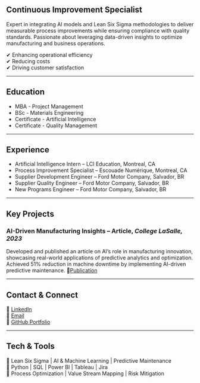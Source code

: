 
## Continuous Improvement Specialist  

Expert in integrating AI models and Lean Six Sigma methodologies to deliver measurable process improvements while ensuring compliance with quality standards. Passionate about leveraging data-driven insights to optimize manufacturing and business operations. 

✔ Enhancing operational efficiency  
✔ Reducing costs  
✔ Driving customer satisfaction

---

## Education  
- MBA - Project Management
- BSc - Materials Engineering
- Certificate - Artificial Intelligence
- Certificate - Quality Management
 
---

## Experience  
- Artificial Intelligence Intern – LCI Education, Montreal, CA  
- Process Improvement Specialist – Escouade Numérique, Montreal, CA  
- Supplier Development Engineer – Ford Motor Company, Salvador, BR  
- Supplier Quality Engineer – Ford Motor Company, Salvador, BR  
- New Programs Engineer – Ford Motor Company, Salvador, BR  

---

## Key Projects  

### AI-Driven Manufacturing Insights – Article, *College LaSalle, 2023*  
Developed and published an article on AI’s role in manufacturing innovation, showcasing real-world applications of predictive analytics and optimization.
Achieved 51% reduction in machine downtime by implementing AI-driven predictive maintenance.
🔗[Publication](https://github.com/Sasseron/Maintenance_Optimization)  
 
---

## Contact & Connect  
💼 [LinkedIn](https://www.linkedin.com/in/claudio-sasseron)  
📧 [Email](mailto:your-email@example.com)  
📂 [GitHub Portfolio](https://github.com/Sasseron)  

---

## Tech & Tools  
🔹 Lean Six Sigma | AI & Machine Learning | Predictive Maintenance  
🔹 Python | SQL | Power BI | Tableau | Jira  
🔹 Process Optimization | Value Stream Mapping | Risk Mitigation
